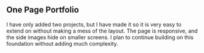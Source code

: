 ## One Page Portfolio 
I have only added two projects, but I have made it so it is very easy to extend on without making a mess of the layout. 
The page is responsive, and the side images hide on smaller screens. I plan to continue building on this foundation without adding much complexity.
